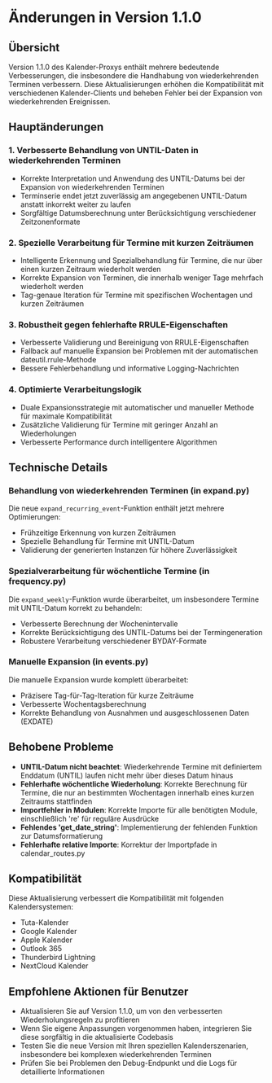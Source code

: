 # Änderungen in Version 1.1.0

## Übersicht

Version 1.1.0 des Kalender-Proxys enthält mehrere bedeutende Verbesserungen, die insbesondere die Handhabung von wiederkehrenden Terminen verbessern. Diese Aktualisierungen erhöhen die Kompatibilität mit verschiedenen Kalender-Clients und beheben Fehler bei der Expansion von wiederkehrenden Ereignissen.

## Hauptänderungen

### 1. Verbesserte Behandlung von UNTIL-Daten in wiederkehrenden Terminen

* Korrekte Interpretation und Anwendung des UNTIL-Datums bei der Expansion von wiederkehrenden Terminen
* Terminserie endet jetzt zuverlässig am angegebenen UNTIL-Datum anstatt inkorrekt weiter zu laufen
* Sorgfältige Datumsberechnung unter Berücksichtigung verschiedener Zeitzonenformate

### 2. Spezielle Verarbeitung für Termine mit kurzen Zeiträumen

* Intelligente Erkennung und Spezialbehandlung für Termine, die nur über einen kurzen Zeitraum wiederholt werden
* Korrekte Expansion von Terminen, die innerhalb weniger Tage mehrfach wiederholt werden
* Tag-genaue Iteration für Termine mit spezifischen Wochentagen und kurzen Zeiträumen

### 3. Robustheit gegen fehlerhafte RRULE-Eigenschaften

* Verbesserte Validierung und Bereinigung von RRULE-Eigenschaften
* Fallback auf manuelle Expansion bei Problemen mit der automatischen dateutil.rrule-Methode
* Bessere Fehlerbehandlung und informative Logging-Nachrichten

### 4. Optimierte Verarbeitungslogik

* Duale Expansionsstrategie mit automatischer und manueller Methode für maximale Kompatibilität
* Zusätzliche Validierung für Termine mit geringer Anzahl an Wiederholungen
* Verbesserte Performance durch intelligentere Algorithmen

## Technische Details

### Behandlung von wiederkehrenden Terminen (in expand.py)

Die neue `expand_recurring_event`-Funktion enthält jetzt mehrere Optimierungen:

* Frühzeitige Erkennung von kurzen Zeiträumen
* Spezielle Behandlung für Termine mit UNTIL-Datum
* Validierung der generierten Instanzen für höhere Zuverlässigkeit

### Spezialverarbeitung für wöchentliche Termine (in frequency.py)

Die `expand_weekly`-Funktion wurde überarbeitet, um insbesondere Termine mit UNTIL-Datum korrekt zu behandeln:

* Verbesserte Berechnung der Wochenintervalle
* Korrekte Berücksichtigung des UNTIL-Datums bei der Termingeneration
* Robustere Verarbeitung verschiedener BYDAY-Formate

### Manuelle Expansion (in events.py)

Die manuelle Expansion wurde komplett überarbeitet:

* Präzisere Tag-für-Tag-Iteration für kurze Zeiträume
* Verbesserte Wochentagsberechnung
* Korrekte Behandlung von Ausnahmen und ausgeschlossenen Daten (EXDATE)

## Behobene Probleme

* **UNTIL-Datum nicht beachtet**: Wiederkehrende Termine mit definiertem Enddatum (UNTIL) laufen nicht mehr über dieses Datum hinaus
* **Fehlerhafte wöchentliche Wiederholung**: Korrekte Berechnung für Termine, die nur an bestimmten Wochentagen innerhalb eines kurzen Zeitraums stattfinden
* **Importfehler in Modulen**: Korrekte Importe für alle benötigten Module, einschließlich 're' für reguläre Ausdrücke
* **Fehlendes 'get_date_string'**: Implementierung der fehlenden Funktion zur Datumsformatierung
* **Fehlerhafte relative Importe**: Korrektur der Importpfade in calendar_routes.py

## Kompatibilität

Diese Aktualisierung verbessert die Kompatibilität mit folgenden Kalendersystemen:
* Tuta-Kalender
* Google Kalender
* Apple Kalender
* Outlook 365
* Thunderbird Lightning
* NextCloud Kalender

## Empfohlene Aktionen für Benutzer

* Aktualisieren Sie auf Version 1.1.0, um von den verbesserten Wiederholungsregeln zu profitieren
* Wenn Sie eigene Anpassungen vorgenommen haben, integrieren Sie diese sorgfältig in die aktualisierte Codebasis
* Testen Sie die neue Version mit Ihren speziellen Kalenderszenarien, insbesondere bei komplexen wiederkehrenden Terminen
* Prüfen Sie bei Problemen den Debug-Endpunkt und die Logs für detaillierte Informationen

